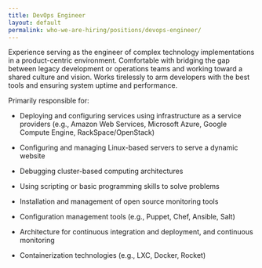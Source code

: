 ```yaml
---
title: DevOps Engineer
layout: default
permalink: who-we-are-hiring/positions/devops-engineer/
---
```


Experience serving as the engineer of complex technology implementations
in a product-centric environment. Comfortable with bridging the gap
between legacy development or operations teams and working toward a
shared culture and vision. Works tirelessly to arm developers with the
best tools and ensuring system uptime and performance.

Primarily responsible for:

-   Deploying and configuring services using infrastructure as a service
providers (e.g., Amazon Web Services, Microsoft Azure, Google
Compute Engine, RackSpace/OpenStack)

-   Configuring and managing Linux-based servers to serve a dynamic
website

-   Debugging cluster-based computing architectures

-   Using scripting or basic programming skills to solve problems

-   Installation and management of open source monitoring tools

-   Configuration management tools (e.g., Puppet, Chef, Ansible, Salt)

-   Architecture for continuous integration and deployment, and
continuous monitoring

-   Containerization technologies (e.g., LXC, Docker, Rocket)